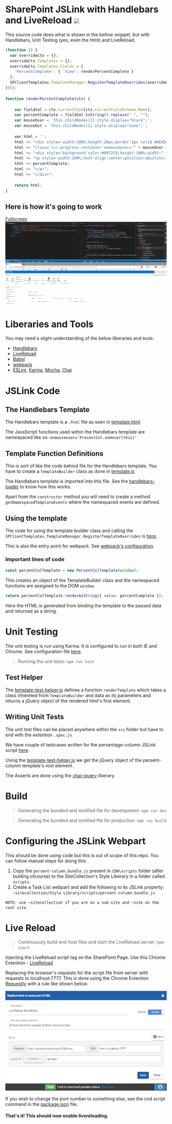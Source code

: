 # SharePoint JSLink with Handlebars and LiveReload [<img src="https://travis-ci.org/ravikiranvs/JSLinkLiveReload.svg?branch=master" />](https://travis-ci.org/KiranSrikanta/JSLinkLiveReload)

This source code does what is shown in the bellow snippet, but with Handlebars, Unit Testing (yes, even the html) and LiveReload.
``` JavaScript
(function () {
  var overrideCtx = {};
  overrideCtx.Templates = {};
  overrideCtx.Templates.Fields = {
    'PercentComplete': { 'View': renderPercentComplete }
  };
  SPClientTemplates.TemplateManager.RegisterTemplateOverrides(overrideCtx);
})();

function renderPercentComplete(ctx) {
 
    var fieldVal = ctx.CurrentItem[ctx.CurrentFieldSchema.Name];
    var percentComplete = fieldVal.toString().replace(" ", "");
    var mouseOver = 'this.childNodes[1].style.display="block";';
    var mouseOut = 'this.childNodes[1].style.display="none";';
 
    var html = '';
    html += "<div style='width:100%;height:20px;border:1px solid #AEAEAE;position:relative;'";
    html += "class='csr-progress-container'onmouseover='" + mouseOver + "'onmouseout='" + mouseOut + "'>";
    html += "<div style='background-color:#0072C6;height:100%;width:" + percentComplete + ";'></div>";
    html += "<p style='width:100%;text-align:center;position:absolute;top:0px;left:0px;display:none;margin:0px;'>";
    html += percentComplete;
    html += "</p>";
    html += "</div>";
 
    return html;
}
```

## Here is how it's going to work
[Fullscreen](https://raw.githubusercontent.com/KiranSrikanta/JSLinkLiveReload/master/readme/livereload.gif)
![JSLink with Handlebars and LiveReload in Action](readme/livereload.gif "JSLink with Handlebars and LiveReload in Action")

# Liberaries and Tools
You may need a slight understanding of the below liberaries and tools: 
* [Handlebars](http://handlebarsjs.com/)
* [LiveReload](http://livereload.com/)
* [Babel](https://babeljs.io/)
* [webpack](https://webpack.github.io/)
* [ESLint](http://eslint.org/), [Karma](https://karma-runner.github.io), [Mocha](https://mochajs.org/), [Chai](http://chaijs.com/)

# JSLink Code
## The Handlebars Template
The Handlebars template is a `.html` file as seen in [template.html](src/jslink/persent-column/template.html)

The JavaScript functions used within the Handlebars template are namespaced like so: `onmouseover='PresentCol.onHover(this)'`

## Template Function Definitions
This is sort of like the code behind file for the Handlebars template. You have to create a `TemplateBuilder` class as done in [template.js](src/jslink/persent-column/template.js) 

The Handlebars template is imported into this file. See the [handlebars-loader](https://github.com/pcardune/handlebars-loader) to know how this works.

Apart from the `constructor` method you will need to create a method `getNamespacedTemplateEvents` where the namespaced events are defined.

## Using the template
The code for using the template builder class and calling the `SPClientTemplates.TemplateManager.RegisterTemplateOverrides` is [here](src/jslink/persent-column/index.js).

This is also the entry point for webpack. See [webpack's configuration](webpack-config).

### Important lines of code

``` JavaScript
const persentColTemplate = new PersentColTemplate(window);
```
This creates an object of the TemplateBuilder class and the namespaced functions are assigned to the DOM `window`.

``` JavaScript
return persentColTemplate.renderAsString({ value: percentComplete });
```
Here the HTML is generated from binding the template to the passed data and returned as a string.

# Unit Testing
The unit testing is run using Karma. It is configured to run in both IE and Chrome. See configuration file [here](karma-config/karma.conf.default.js).

> Running the unit tests: `npm run test`

## Test Helper
The [template-test-helper.js](src/jslink/template-test-helper.js) defines a function `renderTemplate` which takes a class inhereted from `TemplateBuilder` and data as its parameters and returns a jQuery object of the rendered html's first element.

## Writing Unit Tests
The unit test files can be placed anywhere within the `src` folder but have to end with the extention `.spec.js`

We have couple of testcases written for the persentage-column JSLink script [here](src/jslink/persent-column/template.spec.js).

Using the [template-test-helper.js](src/jslink/template-test-helper.js) we get the jQuery object of the persent-column template's root element.

The Asserts are done using the [chai-jquery](http://aaronsofaly.github.io/chai-docs/plugins/chai-jquery/) liberary.

# Build
> Generating the bundled and minified file for development: `npm run dev`

> Generating the bundled and minified file for production: `npm run build`

# Configuring the JSLink Webpart
This should be done using code but this is out of scope of this repo. You can follow manual steps for doing this:
1. Copy the `persent-column.bundle.js` present in `CDN\scripts` folder (after bulding ofcourse) to the SiteCollection's Style Liberary in a folder called `scripts`.
2. Create a Task List webpart and add the following to its JSLink property: `~sitecollection/Style Library/scripts/persent-column.bundle.js`

```
NOTE: use ~sitecollection if you are on a sub-site and ~site on the root site.
```

# Live Reload
> Continuously build and host files and start the LiveReload server: `npm start`

Injecting the LiveReload script tag on the SharePoint Page. Use this Chrome Extention - [LiveReload](https://chrome.google.com/webstore/detail/livereload/jnihajbhpnppcggbcgedagnkighmdlei)

Replacing the browser's requests for the script file from server with requests to localhost:7777. This is done using the Chrome Extention [Requestly](https://chrome.google.com/webstore/detail/requestly/mdnleldcmiljblolnjhpnblkcekpdkpa) with a rule like shown below.

![Requestly Configuration](readme/requestly-config.png "Requestly Configuration")

If you wish to change the port number to something else, see the cnd script command in the [package.json](./package.json) file.

#### That's it! This should now enable livereloading.
